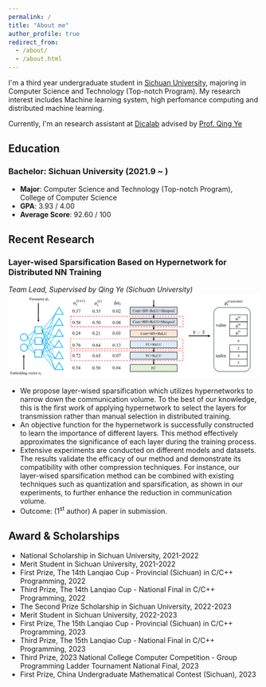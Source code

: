 ```yaml
---
permalink: /
title: "About me"
author_profile: true
redirect_from: 
  - /about/
  - /about.html
---
```


I'm a third year undergraduate student in [Sichuan University](https://www.scu.edu.cn/), majoring in Computer Science and Technology (Top-notch Program). My research interest includes Machine learning system, high perfomance computing and distributed machine learning. 

Currently, I'm an research assistant at [Dicalab](http://www.dicalab.cn/)  advised by [Prof. Qing Ye](https://scholar.google.com/citations?user=jLoTsBYAAAAJ&hl=zh-CN&oi=ao)


## Education

### Bachelor: Sichuan University (2021.9 ~ )
* **Major**: Computer Science and Technology (Top-notch Program), College of Computer Science
* **GPA**: 3.93 / 4.00
* **Average Score**: 92.60 / 100

## Recent Research

### Layer-wised Sparsification Based on Hypernetwork for Distributed NN Training
*Team Lead, Supervised by Qing Ye (Sichuan University)*
![pic1](../images/Layer-wised_Sparsification_Based_on_Hypernetwork_for_Distributed_NN_Training.png)
* We propose layer-wised sparsification which utilizes hypernetworks to narrow down the communication volume. To the best of our knowledge, this is the first work of applying hypernetwork to select the layers for transmission rather than manual selection in distributed training.
* An objective function for the hypernetwork is successfully constructed to learn the importance of different layers. This method effectively approximates the significance of each layer during the training process.
* Extensive experiments are conducted on different models and datasets. The results validate the efficacy of our method and demonstrate its compatibility with other compression techniques. For instance, our layer-wised sparsification method can be combined with existing techniques such as quantization and sparsification, as shown in our experiments, to further enhance the reduction in communication volume.
* Outcome: ($1^{\text{st}}$ author) A paper in submission.

## Award & Scholarships
* National Scholarship in Sichuan University, 2021-2022
* Merit Student in Sichuan University, 2021-2022
* First Prize, The 14th Lanqiao Cup - Provincial (Sichuan) in C/C++ Programming, 2022
* Third Prize, The 14th Lanqiao Cup - National Final in C/C++ Programming, 2022
* The Second Prize Scholarship in Sichuan University, 2022-2023
* Merit Student in Sichuan University, 2022-2023
* First Prize, The 15th Lanqiao Cup - Provincial (Sichuan) in C/C++ Programming, 2023
* Third Prize, The 15th Lanqiao Cup - National Final in C/C++ Programming, 2023
* Third Prize, 2023 National College Computer Competition - Group Programming Ladder Tournament National Final, 2023
* First Prize, China Undergraduate Mathematical Contest (Sichuan), 2023
